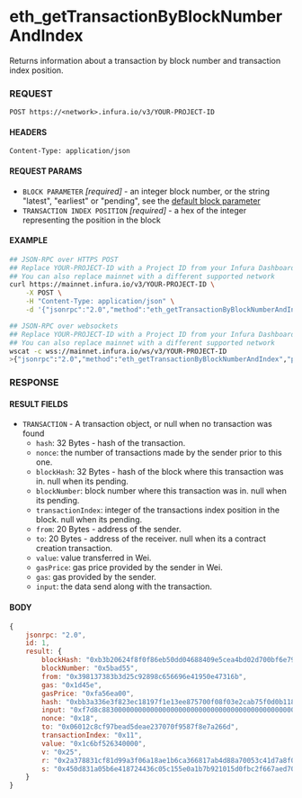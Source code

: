 # eth_getTransactionByBlockNumberAndIndex

Returns information about a transaction by block number and transaction index position.

### REQUEST

`POST https://<network>.infura.io/v3/YOUR-PROJECT-ID`

#### HEADERS

`Content-Type: application/json`

#### REQUEST PARAMS
- `BLOCK PARAMETER` _[required]_ - an integer block number, or the string "latest", "earliest" or "pending", see the [default block parameter](https://github.com/ethereum/wiki/wiki/JSON-RPC#the-default-block-parameter)
- `TRANSACTION INDEX POSITION` _[required]_ - a hex of the integer representing the position in the block

#### EXAMPLE
```bash
## JSON-RPC over HTTPS POST
## Replace YOUR-PROJECT-ID with a Project ID from your Infura Dashboard
## You can also replace mainnet with a different supported network
curl https://mainnet.infura.io/v3/YOUR-PROJECT-ID \
    -X POST \
    -H "Content-Type: application/json" \
    -d '{"jsonrpc":"2.0","method":"eth_getTransactionByBlockNumberAndIndex","params": ["0x5BAD55","0x0"],"id":1}'

## JSON-RPC over websockets
## Replace YOUR-PROJECT-ID with a Project ID from your Infura Dashboard
## You can also replace mainnet with a different supported network
wscat -c wss://mainnet.infura.io/ws/v3/YOUR-PROJECT-ID
>{"jsonrpc":"2.0","method":"eth_getTransactionByBlockNumberAndIndex","params": ["0x5BAD55","0x0"],"id":1}
```

### RESPONSE

#### RESULT FIELDS
- `TRANSACTION` - A transaction object, or null when no transaction was found
    - `hash`: 32 Bytes - hash of the transaction.
    - `nonce`: the number of transactions made by the sender prior to this one.
    - `blockHash`: 32 Bytes - hash of the block where this transaction was in. null when its pending.
    - `blockNumber`: block number where this transaction was in. null when its pending.
    - `transactionIndex`: integer of the transactions index position in the block. null when its pending.
    - `from`: 20 Bytes - address of the sender.
    - `to`: 20 Bytes - address of the receiver. null when its a contract creation transaction.
    - `value`: value transferred in Wei.
    - `gasPrice`: gas price provided by the sender in Wei.
    - `gas`: gas provided by the sender.
    - `input`: the data send along with the transaction.

#### BODY

```js
{
    jsonrpc: "2.0",
    id: 1,
    result: {
        blockHash: "0xb3b20624f8f0f86eb50dd04688409e5cea4bd02d700bf6e79e9384d47d6a5a35",
        blockNumber: "0x5bad55",
        from: "0x398137383b3d25c92898c656696e41950e47316b",
        gas: "0x1d45e",
        gasPrice: "0xfa56ea00",
        hash: "0xbb3a336e3f823ec18197f1e13ee875700f08f03e2cab75f0d0b118dabb44cba0",
        input: "0xf7d8c88300000000000000000000000000000000000000000000000000000000000cee6100000000000000000000000000000000000000000000000000000000000ac3e1",
        nonce: "0x18",
        to: "0x06012c8cf97bead5deae237070f9587f8e7a266d",
        transactionIndex: "0x11",
        value: "0x1c6bf526340000",
        v: "0x25",
        r: "0x2a378831cf81d99a3f06a18ae1b6ca366817ab4d88a70053c41d7a8f0368e031",
        s: "0x450d831a05b6e418724436c05c155e0a1b7b921015d0fbc2f667aed709ac4fb5"
    }
}
```
